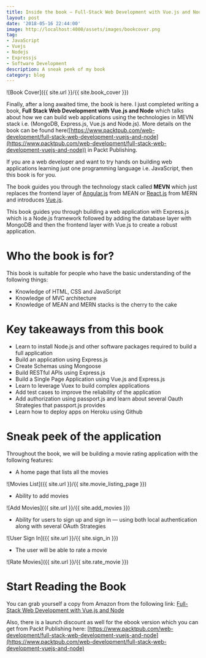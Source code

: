 ```yaml
---
title: Inside the book — Full-Stack Web Development with Vue.js and Node
layout: post
date: '2018-05-16 22:44:00'
image: http://localhost:4000/assets/images/bookcover.png
tag:
- JavaScript
- Vuejs
- Nodejs
- Expressjs
- Software Development
description: A sneak peek of my book
category: blog
---
```


![Book Cover]({{ site.url }}/{{ site.book_cover }})

Finally, after a long awaited time, the book is here. I just completed writing a book, **Full Stack Web Development with Vue.js and Node** which talks about how we can build web applications using the technologies in MEVN stack i.e. (MongoDB, Express.js, Vue.js and Node.js). More details on the book can be found here([https://www.packtpub.com/web-development/full-stack-web-development-vuejs-and-node](https://www.packtpub.com/web-development/full-stack-web-development-vuejs-and-node)) in Packt Publishing.

If you are a web developer and want to try hands on building web applications learning just one programming language i.e. JavaScript, then this book is for you.

The book guides you through the technology stack called **MEVN** which just replaces the frontend layer of [Angular.js](https://angularjs.org/) from MEAN or [React.js](https://reactjs.org/) from MERN and introduces [Vue.js](https://vuejs.org/).

This book guides you through building a web application with Express.js which is a Node.js framework followed by adding the database layer with MongoDB and then the frontend layer with Vue.js to create a robust application.

# Who the book is for?

This book is suitable for people who have the basic understanding of the following things:

* Knowledge of HTML, CSS and JavaScript
* Knowledge of MVC architecture
* Knowledge of MEAN and MERN stacks is the cherry to the cake

# Key takeaways from this book
* Learn to install Node.js and other software packages required to build a full application
* Build an application using Express.js
* Create Schemas using Mongoose
* Build RESTful APIs using Express.js
* Build a Single Page Application using Vue.js and Express.js
* Learn to leverage Vuex to build complex applications
* Add test cases to improve the reliability of the application
* Add authorization using passport.js and learn about several Oauth Strategies that passport.js provides
* Learn how to deploy apps on Heroku using Github

# Sneak peek of the application
Throughout the book, we will be building a movie rating application with the following features:

* A home page that lists all the movies

![Movies List]({{ site.url }}/{{ site.movie_listing_page }})

* Ability to add movies

![Add Movies]({{ site.url }}/{{ site.add_movies }})

* Ability for users to sign up and sign in — using both local authentication along with several OAuth Strategies

![User Sign In]({{ site.url }}/{{ site.sign_in }})

* The user will be able to rate a movie

![Rate Movies]({{ site.url }}/{{ site.rate_movie }})

# Start Reading the Book
You can grab yourself a copy from Amazon from the following link: [Full-Stack Web Development with Vue.js and Node](https://www.amazon.co.uk/Full-Stack-Web-Development-Vue-js-Node/dp/1788831144/ref=sr_1_1?s=books&ie=UTF8&qid=1526455991&sr=1-1&keywords=anita+sharma)

Also, there is a launch discount as well for the ebook version which you can get from Packt Publishing here: [https://www.packtpub.com/web-development/full-stack-web-development-vuejs-and-node](https://www.packtpub.com/web-development/full-stack-web-development-vuejs-and-node)
